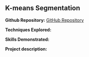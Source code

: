 ## K-means Segmentation

**Github Repository:** [GitHub Repository](https://github.com/drewc747/machine-vision-examples/tree/master/k_means_segmentation)

**Techniques Explored:** 

**Skills Demonstrated:** 

**Project description:** 

